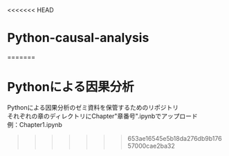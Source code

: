 <<<<<<< HEAD
# Python-causal-analysis
=======
# Pythonによる因果分析
Pythonによる因果分析のゼミ資料を保管するためのリポジトリ\
それぞれの章のディレクトリにChapter"章番号".ipynbでアップロード\
例：Chapter1.ipynb
>>>>>>> 653ae16545e5b18da276db9b17657000cae2ba32
